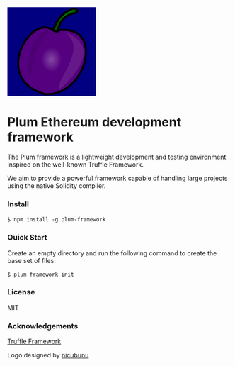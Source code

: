<img src="plum.png" width="200" height="200">

# Plum Ethereum development framework

The Plum framework is a lightweight development and testing environment inspired on the well-known Truffle Framework.

We aim to provide a powerful framework capable of handling large projects using the native Solidity compiler.

### Install

```
$ npm install -g plum-framework
```

### Quick Start

Create an empty directory and run the following command to create the base set of files:

```
$ plum-framework init
```

### License

MIT

### Acknowledgements

[Truffle Framework](http://truffleframework.com)

Logo designed by [nicubunu](http:/nicubunu.ro)